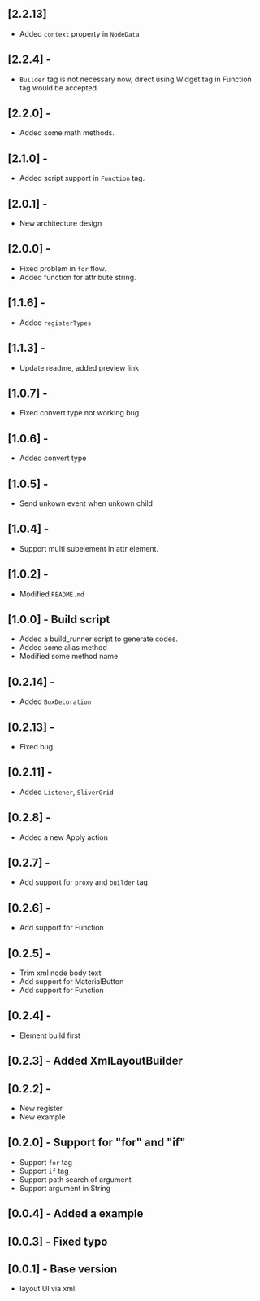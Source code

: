 ## [2.2.13]

* Added `context` property in `NodeData`

## [2.2.4] -

* `Builder` tag is not necessary now, direct using Widget tag in Function tag would be accepted. 

## [2.2.0] - 

* Added some math methods.

## [2.1.0] - 

* Added script support in `Function` tag.

## [2.0.1] - 

* New architecture design

## [2.0.0] - 

* Fixed problem in `for` flow.
* Added function for attribute string.

## [1.1.6] - 

* Added `registerTypes`

## [1.1.3] -

* Update readme, added preview link

## [1.0.7] -

* Fixed convert type not working bug

## [1.0.6] -

* Added convert type

## [1.0.5] -

* Send unkown event when unkown child

## [1.0.4] -

* Support multi subelement in attr element.
 
## [1.0.2] - 

* Modified `README.md`

## [1.0.0] - Build script

* Added a build_runner script to generate codes.
* Added some alias method
* Modified some method name

## [0.2.14] -

* Added `BoxDecoration`

## [0.2.13] -

* Fixed bug

## [0.2.11] -

* Added `Listener`, `SliverGrid`

## [0.2.8] -

* Added a new Apply action

## [0.2.7] -

* Add support for `proxy` and `builder` tag

## [0.2.6] -

* Add support for Function

## [0.2.5] - 

* Trim xml node body text
* Add support for MaterialButton
* Add support for Function

## [0.2.4] - 

* Element build first

## [0.2.3] - Added XmlLayoutBuilder

## [0.2.2] - 

* New register
* New example

## [0.2.0] - Support for "for" and "if"

* Support `for` tag
* Support `if` tag
* Support path search of argument
* Support argument in String

## [0.0.4] - Added a example

## [0.0.3] - Fixed typo

## [0.0.1] - Base version

* layout UI via xml.
